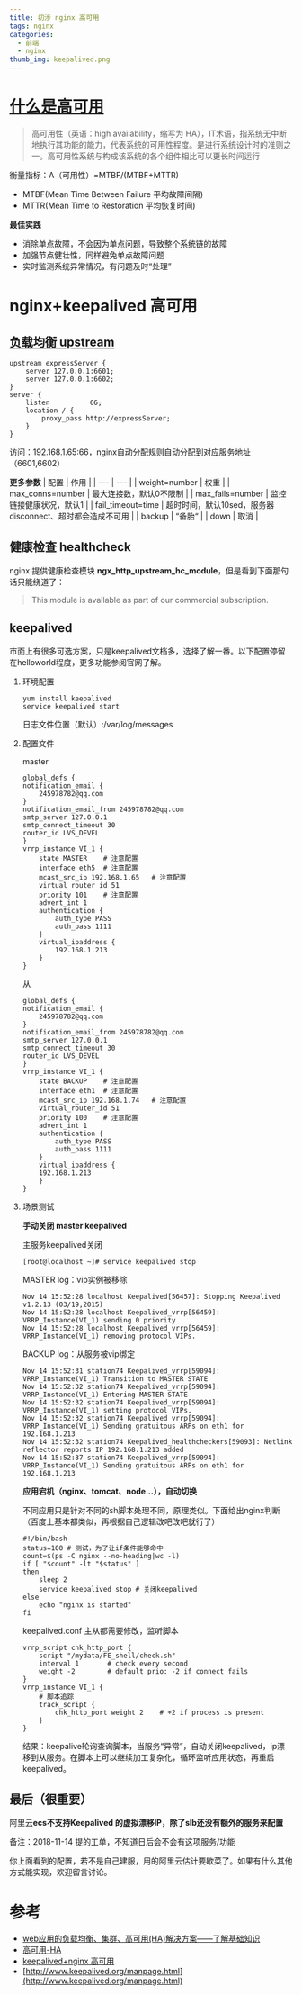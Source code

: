 ```yaml
---
title: 初涉 nginx 高可用
tags: nginx
categories:
  - 前端
  - nginx
thumb_img: keepalived.png
---
```


# [什么是高可用](https://zh.wikipedia.org/zh-hans/%E9%AB%98%E5%8F%AF%E7%94%A8%E6%80%A7)
> 高可用性（英语：high availability，缩写为 HA），IT术语，指系统无中断地执行其功能的能力，代表系统的可用性程度。是进行系统设计时的准则之一。高可用性系统与构成该系统的各个组件相比可以更长时间运行

衡量指标：A（可用性）=MTBF/(MTBF+MTTR)

- MTBF(Mean Time Between Failure 平均故障间隔)
- MTTR(Mean Time to Restoration 平均恢复时间)

**最佳实践**
- 消除单点故障，不会因为单点问题，导致整个系统链的故障
- 加强节点健壮性，同样避免单点故障问题
- 实时监测系统异常情况，有问题及时“处理”

# nginx+keepalived 高可用
## [负载均衡 upstream](http://nginx.org/en/docs/http/ngx_http_upstream_module.html)
````
upstream expressServer {
    server 127.0.0.1:6601;
    server 127.0.0.1:6602;    
}
server {
    listen          66;
    location / {
        proxy_pass http://expressServer;
    }
}
````
访问：192.168.1.65:66，nginx自动分配规则自动分配到对应服务地址（6601,6602）

**更多参数**
| 配置 | 作用 |
| --- | --- |
| weight=number | 权重 |
| max_conns=number | 最大连接数，默认0不限制 |
| max_fails=number | 监控链接健康状况，默认1 |
| fail_timeout=time | 超时时间，默认10sed，服务器disconnect、超时都会造成不可用 |
| backup | “备胎“ |
| down | 取消 |


## 健康检查 healthcheck
nginx 提供健康检查模块 **ngx_http_upstream_hc_module**，但是看到下面那句话只能绕道了：
> This module is available as part of our commercial subscription.

## keepalived
市面上有很多可选方案，只是keepalived文档多，选择了解一番。以下配置停留在helloworld程度，更多功能参阅官网了解。

1. 环境配置

    ````
    yum install keepalived
    service keepalived start
    ````

    日志文件位置（默认）:/var/log/messages

2. 配置文件

    master
    ````
    global_defs {
    notification_email {
        245978782@qq.com
    }
    notification_email_from 245978782@qq.com
    smtp_server 127.0.0.1
    smtp_connect_timeout 30
    router_id LVS_DEVEL
    }
    vrrp_instance VI_1 {
        state MASTER    # 注意配置
        interface eth5  # 注意配置
        mcast_src_ip 192.168.1.65   # 注意配置
        virtual_router_id 51
        priority 101    # 注意配置
        advert_int 1
        authentication {
            auth_type PASS
            auth_pass 1111
        }
        virtual_ipaddress {
            192.168.1.213
        }
    }
    ````
    从
    ````
    global_defs {
    notification_email {
        245978782@qq.com
    }
    notification_email_from 245978782@qq.com
    smtp_server 127.0.0.1
    smtp_connect_timeout 30
    router_id LVS_DEVEL
    }
    vrrp_instance VI_1 {
        state BACKUP    # 注意配置
        interface eth1  # 注意配置
        mcast_src_ip 192.168.1.74   # 注意配置
        virtual_router_id 51
        priority 100    # 注意配置
        advert_int 1
        authentication {
            auth_type PASS
            auth_pass 1111
        }
        virtual_ipaddress {
        192.168.1.213
        }
    }
    ````

3. 场景测试

    **手动关闭 master keepalived**

    主服务keepalived关闭
    ````
    [root@localhost ~]# service keepalived stop
    ````
    MASTER log：vip实例被移除
    ````
    Nov 14 15:52:28 localhost Keepalived[56457]: Stopping Keepalived v1.2.13 (03/19,2015)
    Nov 14 15:52:28 localhost Keepalived_vrrp[56459]: VRRP_Instance(VI_1) sending 0 priority
    Nov 14 15:52:28 localhost Keepalived_vrrp[56459]: VRRP_Instance(VI_1) removing protocol VIPs.
    ````
    BACKUP log：从服务被vip绑定
    ````
    Nov 14 15:52:31 station74 Keepalived_vrrp[59094]: VRRP_Instance(VI_1) Transition to MASTER STATE
    Nov 14 15:52:32 station74 Keepalived_vrrp[59094]: VRRP_Instance(VI_1) Entering MASTER STATE
    Nov 14 15:52:32 station74 Keepalived_vrrp[59094]: VRRP_Instance(VI_1) setting protocol VIPs.
    Nov 14 15:52:32 station74 Keepalived_vrrp[59094]: VRRP_Instance(VI_1) Sending gratuitous ARPs on eth1 for 192.168.1.213
    Nov 14 15:52:32 station74 Keepalived_healthcheckers[59093]: Netlink reflector reports IP 192.168.1.213 added
    Nov 14 15:52:37 station74 Keepalived_vrrp[59094]: VRRP_Instance(VI_1) Sending gratuitous ARPs on eth1 for 192.168.1.213
    ````

    **应用宕机（nginx、tomcat、node...），自动切换**
    
    不同应用只是针对不同的sh脚本处理不同，原理类似。下面给出nginx判断（百度上基本都类似，再根据自己逻辑改吧改吧就行了）

    ````
    #!/bin/bash
    status=100 # 测试，为了让if条件能够命中
    count=$(ps -C nginx --no-heading|wc -l)
    if [ "$count" -lt "$status" ]
    then
        sleep 2
        service keepalived stop # 关闭keepalived
    else
        echo "nginx is started"
    fi
    ````

    keepalived.conf 主从都需要修改，监听脚本
    ````
    vrrp_script chk_http_port {
        script "/mydata/FE_shell/check.sh"
        interval 1       # check every second
        weight -2        # default prio: -2 if connect fails
    }
    vrrp_instance VI_1 {
        # 脚本追踪
        track_script {
            chk_http_port weight 2    # +2 if process is present
        }
    }
    ````
    结果：keepalive轮询查询脚本，当服务“异常”，自动关闭keepalived，ip漂移到从服务。在脚本上可以继续加工复杂化，循环监听应用状态，再重启keepalived。

## 最后（很重要）
阿里云**ecs不支持Keepalived 的虚拟漂移IP，除了slb还没有额外的服务来配置**

备注：2018-11-14 提的工单，不知道日后会不会有这项服务/功能

你上面看到的配置，若不是自己建服，用的阿里云估计要歇菜了。如果有什么其他方式能实现，欢迎留言讨论。

# 参考
- [web应用的负载均衡、集群、高可用(HA)解决方案——了解基础知识](http://aokunsang.iteye.com/blog/2053719)
- [高可用-HA](https://zh.wikipedia.org/wiki/%E9%AB%98%E5%8F%AF%E7%94%A8%E6%80%A7)
- [keepalived+nginx 高可用](https://blog.csdn.net/e421083458/article/details/30092795)
- [http://www.keepalived.org/manpage.html](http://www.keepalived.org/manpage.html)